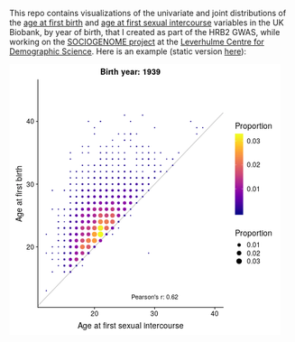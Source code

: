 This repo contains visualizations of the univariate and joint distributions of the [age at first birth](https://biobank.ndph.ox.ac.uk/showcase/field.cgi?id=2754) and [age at first sexual intercourse](https://biobank.ndph.ox.ac.uk/showcase/field.cgi?id=2139) variables in the UK Biobank, by year of birth, that I created as part of the HRB2 GWAS, while working on the [SOCIOGENOME project](https://www.sociogenome.org/) at the [Leverhulme Centre for Demographic Science](https://www.demographicscience.ox.ac.uk/). Here is an example (static version [here](figs/afb_afs_corr_plt.pdf)):

![An animation of the joint distribution of age at first birth and age at first sex, over birth year](figs/afb_afs_corr_anim_by_year.gif)
